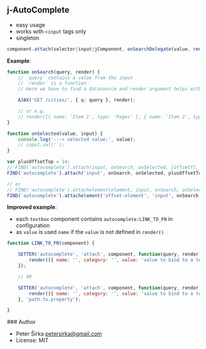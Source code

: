 ## j-AutoComplete

- easy usage
- works with `<input` tags only
- singleton

```javascript
component.attach(selector|input|jComponent, onSearchDelegate(value, render(array)), onSelectedDelegate(value, input), [customOffsetTop], [customOffsetLeft], [customIncrementWidth]);
```

__Example__:

```javascript
function onSearch(query, render) {
	// `query` contains a value from the input
	// `render` is a function
	// Here we have to find a datasource and render argument helps with rendering HTML

  	AJAX('GET /cities/', { q: query }, render);

    // or e.g.
	// render([{ name: 'Item 1', type: 'Pages' }, { name: 'Item 2', type: 'Widgets' }]);
}

function onSelected(value, input) {
    console.log('---> selected value:', value);
    // input.val('');
}

var plusOffsetTop = 14;
// FIND('autocomplete').attach(input, onSearch, onSelected, [offsetY], [offsetX], [width]);
FIND('autocomplete').attach('input', onSearch, onSelected, plusOffsetTop);

// or
// FIND('autocomplete').attachelement(element, input, onSearch, onSelected, [offsetY], [offsetX], [width]);
FIND('autocomplete').attachelement('offset-element', 'input', onSearch, onSelected);
```

__Improved example__:

- each `textbox` component contains `autocomplete:LINK_TO_FN` in configuration
- as `value` is used `name` if the `value` is not defined in `render()`

```javascript
function LINK_TO_FN(component) {

	SETTER('autocomplete', 'attach', component, function(query, render) {
		render([{ name: '', category: '', value: 'value to bind to a textbox' }]);
	});

	// OR

	SETTER('autocomplete', 'attach', component, function(query, render) {
		render([{ name: '', category: '', value: 'value to bind to a textbox' }]);
	}, 'path.to.property');

}
```

### Author

- Peter Širka <petersirka@gmail.com>
- License: MIT